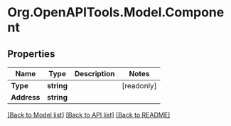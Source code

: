 # Org.OpenAPITools.Model.Component

## Properties

| Name        | Type       | Description | Notes      |
| ----------- | ---------- | ----------- | ---------- |
| **Type**    | **string** |             | [readonly] |
| **Address** | **string** |             |

[[Back to Model list]](../README.md#documentation-for-models)
[[Back to API list]](../README.md#documentation-for-api-endpoints)
[[Back to README]](../README.md)
